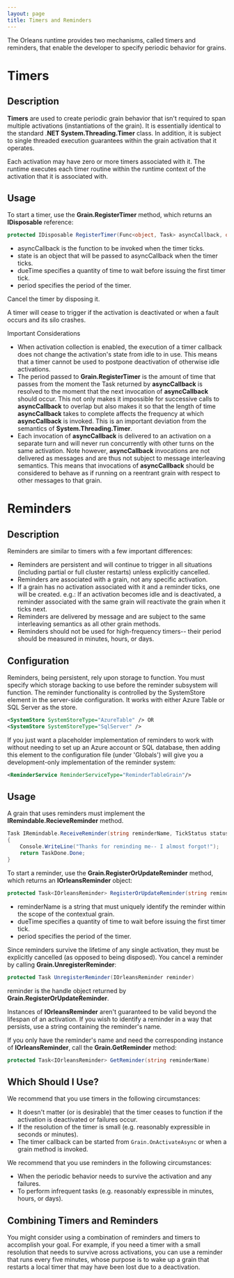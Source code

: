```yaml
---
layout: page
title: Timers and Reminders
---
```



The Orleans runtime provides two mechanisms, called timers and reminders, that enable the developer to specify periodic behavior for grains.

# Timers

## Description
**Timers** are used to create periodic grain behavior that isn't required to span multiple activations (instantiations of the grain). It is essentially identical to the standard .**NET System.Threading.Timer** class. In addition, it is subject to single threaded execution guarantees within the grain activation that it operates.

 Each activation may have zero or more timers associated with it. The runtime executes each timer routine within the runtime context of the activation that it is associated with.

## Usage
To start a timer, use the **Grain.RegisterTimer** method, which returns an  **IDisposable** reference:

``` csharp
protected IDisposable RegisterTimer(Func<object, Task> asyncCallback, object state, TimeSpan dueTime, TimeSpan period)
```

* asyncCallback is the function to be invoked when the timer ticks.
* state is an object that will be passed to asyncCallback when the timer ticks.
* dueTime specifies a quantity of time to wait before issuing the first timer tick.
* period specifies the period of the timer.

 Cancel the timer by disposing it.

 A timer will cease to trigger if the activation is deactivated or when a fault occurs and its silo crashes.

 Important Considerations

* When activation collection is enabled, the execution of a timer callback does not change the activation's state from idle to in use. This means that a timer cannot be used to postpone deactivation of otherwise idle activations.
* The period passed to **Grain.RegisterTimer** is the amount of time that passes from the moment the Task returned by **asyncCallback** is resolved to the moment that the next invocation of **asyncCallback** should occur. This not only makes it impossible for successive calls to **asyncCallback** to overlap but also makes it so that the length of time **asyncCallback** takes to complete affects the frequency at which **asyncCallback** is invoked. This is an important deviation from the semantics of **System.Threading.Timer**.
* Each invocation of **asyncCallback** is delivered to an activation on a separate turn and will never run concurrently with other turns on the same activation. Note however, **asyncCallback** invocations are not delivered as messages and are thus not subject to message interleaving semantics. This means that invocations of **asyncCallback** should be considered to behave as if running on a reentrant grain with respect to other messages to that grain.

# Reminders

## Description

Reminders are similar to timers with a few important differences:

* Reminders are persistent and will continue to trigger in all situations (including partial or full cluster restarts) unless explicitly cancelled.
* Reminders are associated with a grain, not any specific activation.
* If a grain has no activation associated with it and a reminder ticks, one will be created. e.g.: If an activation becomes idle and is deactivated, a reminder associated with the same grain will reactivate the grain when it ticks next.
* Reminders are delivered by message and are subject to the same interleaving semantics as all other grain methods.
* Reminders should not be used for high-frequency timers-- their period should be measured in minutes, hours, or days.

## Configuration
Reminders, being persistent, rely upon storage to function. You must specify which storage backing to use before the reminder subsystem will function. The reminder functionality is controlled by the SystemStore element in the server-side configuration. It works with either Azure Table or SQL Server as the store.

``` xml
<SystemStore SystemStoreType="AzureTable" /> OR
<SystemStore SystemStoreType="SqlServer" />
```

 If you just want a placeholder implementation of reminders to work with without needing to set up an Azure account or SQL database, then adding this element to the configuration file (under 'Globals') will give you a development-only implementation of the reminder system:

``` xml
<ReminderService ReminderServiceType="ReminderTableGrain"/>
```

## Usage
A grain that uses reminders must implement the **IRemindable.RecieveReminder** method.

``` csharp
Task IRemindable.ReceiveReminder(string reminderName, TickStatus status)
{
    Console.WriteLine("Thanks for reminding me-- I almost forgot!");
    return TaskDone.Done;
}
```

 To start a reminder, use the **Grain.RegisterOrUpdateReminder** method, which returns an **IOrleansReminder** object:

``` csharp
protected Task<IOrleansReminder> RegisterOrUpdateReminder(string reminderName, TimeSpan dueTime, TimeSpan period)
```

* reminderName is a string that must uniquely identify the reminder within the scope of the contextual grain.
* dueTime specifies a quantity of time to wait before issuing the first timer tick.
* period specifies the period of the timer.

Since reminders survive the lifetime of any single activation, they must be explicitly cancelled (as opposed to being disposed). You cancel a reminder by calling **Grain.UnregisterReminder**:

``` csharp
protected Task UnregisterReminder(IOrleansReminder reminder)
```

reminder is the handle object returned by **Grain.RegisterOrUpdateReminder**.

 Instances of **IOrleansReminder** aren't guaranteed to be valid beyond the lifespan of an activation. If you wish to identify a reminder in a way that persists, use a string containing the reminder's name.

 If you only have the reminder's name and need the corresponding instance of  **IOrleansReminder**, call the **Grain.GetReminder** method:

``` csharp
protected Task<IOrleansReminder> GetReminder(string reminderName)
```

## Which Should I Use?
We recommend that you use timers in the following circumstances:

* It doesn't matter (or is desirable) that the timer ceases to function if the activation is deactivated or failures occur.
* If the resolution of the timer is small (e.g. reasonably expressible in seconds or minutes).
* The timer callback can be started from `Grain.OnActivateAsync` or when a grain method is invoked.

We recommend that you use reminders in the following circumstances:

* When the periodic behavior needs to survive the activation and any failures.
* To perform infrequent tasks (e.g. reasonably expressible in minutes, hours, or days).

## Combining Timers and Reminders

You might consider using a combination of reminders and timers to accomplish your goal. For example, if you need a timer with a small resolution that needs to survive across activations, you can use a reminder that runs every five minutes, whose purpose is to wake up a grain that restarts a local timer that may have been lost due to a deactivation.
